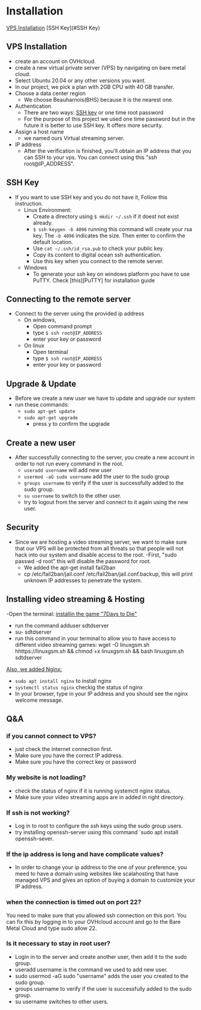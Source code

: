 # Installation
[VPS Installation](#VPS-Installation)
[SSH Key](#SSH Key)
## VPS Installation
- create an account on OVHcloud.
- create a new virtual private server (VPS) by navigating on bare metal cloud.
- Select Ubuntu 20.04 or any other versions you want.
- In our project, we pick a plan with 2GB CPU with 40 GB transfer.
- Choose a data center region
  - We choose Beauharnois(BHS) because it is the nearest one.
- Authentication
  - There are two ways: [SSH key](#ssh-key) or one time root password
  - For the purpose of this project we used one time password but in the future it is better to use SSH key. It offers more security.
- Assign a host name
  - we named ours  Virtual streaming server.
- IP address
  - After the verification is finished, you'll obtain an IP address that you can SSH to your vps. You can connect using this "ssh root@IP_ADDRESS".
## SSH Key
-   If you want to use SSH key and you do not have it, Follow this instruction.
    - Linux Environment:
      - Create a directory using `$ mkdir ~/.ssh` if it doest not exist already.
      - `$ ssh-keygen -b 4096` running this command will create your rsa key. The `-b 4096` indicates the size. Then enter to confirm the default location.
      - Use `cat ~/.ssh/id_rsa.pub` to check your public key.
      - Copy its content to digital ocean ssh authentication.
      - Use this key when you connect to the remote server.
    - Windows
      - To generate your ssh key on windows platform you have to use PuTTY. Check [this][PuTTY] for installation guide
## Connecting to the remote server
- Connect to the server using the provided ip address
  - On windows, 
    - Open command prompt
    - type `$ ssh root@IP_ADDRESS`
    - enter your key or password
  - On linux
    - Open terminal
    - type `$ ssh root@IP_ADDRESS`
    - enter your key or password
## Upgrade & Update
- Before we create a new user we have to update and upgrade our system
- run these commands:
  - `sudo apt-get update`
  - `sudo apt-get upgrade`
    - press y to confirm the upgrade
## Create a new user
 - After successfully connecting to the server, you create a new account in order to not run every command in the root.
    - `useradd username` will add new user
    - `usermod -aG sudo username` add the user to the sudo group
    - `groups username` to verify if the user is successfully added to the sudo group.
    - `su username` to switch to the other user.
    - try to logout from the server and connect to it again using the new user.
## Security
- Since we are hosting a video streaming server, we want to make sure that our VPS will be protected from all threats so that people will not hack into our system and disable access to the root.
  -First, "sudo passwd -d root" this will disable the password for root. 
  - We added the apt-get install fail2ban
  - cp /etc/fail2ban/jail.conf /etc/fail2ban/jail.conf.backup, this will print unknown IP addresses to 
penetrate the system. 
## Installing video streaming & Hosting
-Open the terminal:
 [installin the game "7Days to Die"](https://linuxgsm.com/servers/sdtdserver/)
 - run the command  adduser sdtdserver
 - su- sdtdserver
 - run this command in your terminal to allow you to have access to different video streaming games: wget -O linuxgsm.sh hhttps://linuxgsm.sh && chmod +x linuxgsm.sh && bash linuxgsm.sh sdtdserver
 
 [Also, we added Nginx:](https://www.digitalocean.com/community/tutorials/how-to-install-nginx-on-ubuntu-18-04)
- `sudo apt install nginx` to install nginx
- `systemctl status nginx` checkig the status of nginx 
- In your browser, type in your IP address and you should see the nginx welcome message.

## Q&A
### if you cannot connect to VPS?
- just check the internet connection first.
- Make sure you have the correct IP address.
- Make sure you have the correct key or password
### My website is not loading?
- check the status of nginx if it is running systemctl nginx status.
- Make sure your video streaming apps are in added in right directory.
### If ssh is not working?
- Log in to root to configure the ssh keys using the sudo group users.
- try installing openssh-server using this command `sudo apt install openssh-sever.
### If the ip address is long and have complicate values?
- In order to change your ip address to the one of your preference, you meed to have a domain using websites like scalahosting 
that have managed VPS and gives an option of buying a domain to customize your IP address.
### when the connection is timed out on port 22?
You need to make sure that you allowed ssh connection on this port. You can fix this by logging in to your OVHcloud account and go to the Bare Metal Cloud and type sudo allow 22.
### Is it necessary to stay in root user?
- Login in to the server and create another user, then add it to the sudo group.
- useradd username is the command we used to add new user.
- sudo usermod -aG sudo "username" adds the user you created to the sudo group.
- groups username to verify if the user is successfully added to the sudo group.
- su username switches to other users.

